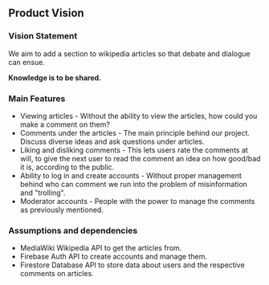 ## Product Vision

### Vision Statement

We aim to add a section to wikipedia articles so that debate and dialogue can ensue.

**Knowledge is to be shared.**

### Main Features
- Viewing articles - Without the ability to view the articles, how could you make a comment on them?
- Comments under the articles - The main principle behind our project. Discuss diverse ideas and ask questions under articles.
- Liking and disliking comments - This lets users rate the comments at will, to give the next user to read the comment an idea on how good/bad it is, according to the public.
- Ability to log in and create accounts - Without proper management behind who can comment we run into the problem of misinformation and "trolling".
- Moderator accounts - People with the power to manage the comments as previously mentioned.

### Assumptions and dependencies
- MediaWiki Wikipedia API to get the articles from.
- Firebase Auth API to create accounts and manage them.
- Firestore Database API to store data about users and the respective comments on articles.
